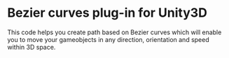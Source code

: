 # Bezier curves plug-in for Unity3D
 This code helps you create path based on Bezier curves which will enable you to move your gameobjects in any direction, orientation and speed within 3D space.
